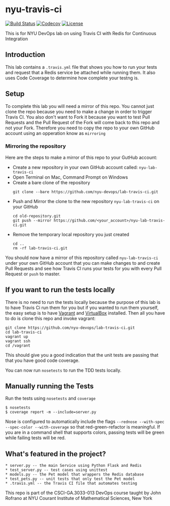# nyu-travis-ci

[![Build Status](https://travis-ci.org/nusrathbasheer91/lab-travis-ci.svg?branch=master)](https://travis-ci.org/nusrathbasheer91/lab-travis-ci)
[![Codecov](https://img.shields.io/codecov/c/github/nusrathbasheer91/lab-travis-ci.svg)]()
[![License](https://img.shields.io/badge/License-Apache%202.0-blue.svg)](https://opensource.org/licenses/Apache-2.0)

    
This is for NYU DevOps lab on using Travis CI with Redis for Continuous Integration

## Introduction

This lab contains a `.travis.yml` file that shows you how to run your tests and request that a Redis service be attached while running them. It also uses Code Coverage to determine how complete your testng is.

## Setup

To complete this lab you will need a mirror of this repo. You cannot just clone the repo because you need to make a change in order to trigger Travis CI. You also don't want to Fork it because you want to test Pull Requests and the Pull Request of the Fork will come back to this repo and not your Fork. Therefore you need to copy the repo to your own GitHub account using an opperation know as `mirroring`

### Mirroring the repository

Here are the steps to make a mirror of this repo to your GutHub account:

- Create a new repository in your own GitHub account called: `nyu-lab-travis-ci`
- Open Terminal on Mac, Command Prompt on Windows
- Create a bare clone of the repository
    ```
    git clone --bare https://github.com/nyu-devops/lab-travis-ci.git
    ```
- Push and Mirror the clone to the new repository `nyu-lab-travis-ci` on your GitHub
    ```
    cd old-repository.git
    git push --mirror https://github.com/<your_account>/nyu-lab-travis-ci.git
    ```
- Remove the temporary local repository you just created
    ```
    cd ..
    rm -rf lab-travis-ci.git
    ```

You should now have a mirror of this repository called `nyu-lab-travis-ci` under your own GitHub account that you can make changes to and create Pull Requests and see how Travis CI runs your tests for you with every Pull Request or `push` to master.

## If you want to run the tests locally

There is no need to run the tests locally because the purpose of this lab is to have Travis Ci run them for you but if you wanted to run them yourself, the easy setup is to have [Vagrant](https://www.vagrantup.com/) and [VirtualBox](https://www.virtualbox.org/) installed. Then all you have to do is clone this repo and invoke vagrant:

    git clone https://github.com/nyu-devops/lab-travis-ci.git
    cd lab-travis-ci
    vagrant up
    vagrant ssh
    cd /vagrant

This should give you a good indication that the unit tests are passing that that you have good code coverage.

You can now run `nosetests` to run the TDD tests locally.

## Manually running the Tests

Run the tests using `nosetests` and `coverage`

    $ nosetests
    $ coverage report -m --include=server.py

Nose is configured to automatically include the flags `--rednose --with-spec --spec-color --with-coverage` so that red-green-refactor is meaningful. If you are in a command shell that supports colors, passing tests will be green while failing tests will be red.

## What's featured in the project?

    * server.py -- the main Service using Python Flask and Redis
    * test_server.py -- test cases using unittest
    * models.py -- the Pet model that wrappers the Redis database
    * test_pets.py -- unit tests that only test the Pet model
    * .travis.yml -- the Travis CI file that automates testing

This repo is part of the CSCI-GA.3033-013 DevOps course taught by John Rofrano at NYU Courant Institute of Mathematical Sciences, New York
